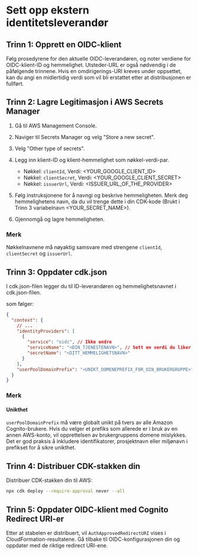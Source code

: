 # Sett opp ekstern identitetsleverandør

## Trinn 1: Opprett en OIDC-klient

Følg prosedyrene for den aktuelle OIDC-leverandøren, og noter verdiene for OIDC-klient-ID og hemmelighet. Utsteder-URL er også nødvendig i de påfølgende trinnene. Hvis en omdirigerings-URI kreves under oppsettet, kan du angi en midlertidig verdi som vil bli erstattet etter at distribusjonen er fullført.

## Trinn 2: Lagre Legitimasjon i AWS Secrets Manager

1. Gå til AWS Management Console.
2. Naviger til Secrets Manager og velg "Store a new secret".
3. Velg "Other type of secrets".
4. Legg inn klient-ID og klient-hemmelighet som nøkkel-verdi-par.

   - Nøkkel: `clientId`, Verdi: <YOUR_GOOGLE_CLIENT_ID>
   - Nøkkel: `clientSecret`, Verdi: <YOUR_GOOGLE_CLIENT_SECRET>
   - Nøkkel: `issuerUrl`, Verdi: <ISSUER_URL_OF_THE_PROVIDER>

5. Følg instruksjonene for å navngi og beskrive hemmeligheten. Merk deg hemmelighetens navn, da du vil trenge dette i din CDK-kode (Brukt i Trinn 3 variabelnavn <YOUR_SECRET_NAME>).
6. Gjennomgå og lagre hemmeligheten.

### Merk

Nøkkelnavnene må nøyaktig samsvare med strengene `clientId`, `clientSecret` og `issuerUrl`.

## Trinn 3: Oppdater cdk.json

I cdk.json-filen legger du til ID-leverandøren og hemmelighetsnavnet i cdk.json-filen.

som følger:

```json
{
  "context": {
    // ...
    "identityProviders": [
      {
        "service": "oidc", // Ikke endre
        "serviceName": "<DIN_TJENESTENAVN>", // Sett en verdi du liker
        "secretName": "<DITT_HEMMELIGHETSNAVN>"
      }
    ],
    "userPoolDomainPrefix": "<UNIKT_DOMENEPREFIX_FOR_DIN_BRUKERGRUPPE>"
  }
}
```

### Merk

#### Unikthet

`userPoolDomainPrefix` må være globalt unikt på tvers av alle Amazon Cognito-brukere. Hvis du velger et prefiks som allerede er i bruk av en annen AWS-konto, vil opprettelsen av brukergruppens domene mislykkes. Det er god praksis å inkludere identifikatorer, prosjektnavn eller miljønavn i prefikset for å sikre unikthet.

## Trinn 4: Distribuer CDK-stakken din

Distribuer CDK-stakken din til AWS:

```sh
npx cdk deploy --require-approval never --all
```

## Trinn 5: Oppdater OIDC-klient med Cognito Redirect URI-er

Etter at stabelen er distribuert, vil `AuthApprovedRedirectURI` vises i CloudFormation-resultatene. Gå tilbake til OIDC-konfigurasjonen din og oppdater med de riktige redirect URI-ene.